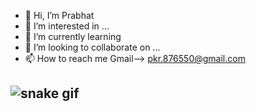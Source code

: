 - 👋 Hi, I’m Prabhat
- 👀 I’m interested in ...
- 🌱 I’m currently learning  
- 💞️ I’m looking to collaborate on ...
- 📫 How to reach me Gmail--> pkr.876550@gmail.com

![snake gif](https://github.com/prabhatkr007/prabhatkr007/blob/output/github-contribution-grid-snake.gif)
- 

<!---
prabhatkr007/prabhatkr007 is a ✨ special ✨ repository because its `README.md` (this file) appears on your GitHub profile.
You can click the Preview link to take a look at your changes.
--->
